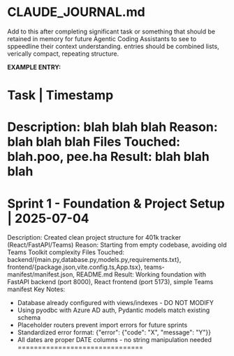 # CLAUDE_JOURNAL.md
Add to this after completing significant task or something that should be retained in memory for future Agentic Coding Assistants to see to sppeedline their context understanding. entries should be combined lists, verically compact, repeating structure. 

**EXAMPLE ENTRY:** 
# Task | Timestamp 
Description: blah blah blah
Reason: blah blah blah
Files Touched: blah.poo, pee.ha
Result: blah blah blah
===============================

# Sprint 1 - Foundation & Project Setup | 2025-07-04
Description: Created clean project structure for 401k tracker (React/FastAPI/Teams)
Reason: Starting from empty codebase, avoiding old Teams Toolkit complexity
Files Touched: backend/{main.py,database.py,models.py,requirements.txt}, frontend/{package.json,vite.config.ts,App.tsx}, teams-manifest/manifest.json, README.md
Result: Working foundation with FastAPI backend (port 8000), React frontend (port 5173), simple Teams manifest
Key Notes:
- Database already configured with views/indexes - DO NOT MODIFY
- Using pyodbc with Azure AD auth, Pydantic models match existing schema
- Placeholder routers prevent import errors for future sprints
- Standardized error format: {"error": {"code": "X", "message": "Y"}}
- All dates are proper DATE columns - no string manipulation needed
===============================